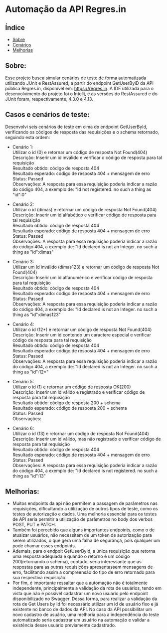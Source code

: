 # Automação da API Regres.in
## Índice

* [Sobre](#sobre)
* [Cenários](#casos-e-cenários-de-teste)
* [Melhorias](#melhorias)

## Sobre:

Esse projeto busca simular cenários de teste de forma automatizada utilizando JUnit e RestAssured, a partir do endpoint GetUserByiD da API pública Regres.in, disponível em: https://reqres.in. A IDE utilizada para o desenvolvimento do projeto foi o Intelij, e as versões do RestAssured e do JUnit foram, respectivamente, 4.3.0 e 4.13. 

## Casos e cenários de teste:

Desenvolvi seis cenários de teste em cima do endpoint GetUserById, verificando os códigos de resposta das requisições e o schema retornado, seguindo esta ordem:
- Cenário 1: 
  <br/>Utilizar o id (0) e retornar um código de resposta Not Found(404)
  <br/>Descrição: Inserir um id inválido e verificar o código de resposta para tal requisição
  <br/>Resultado obtido: código de resposta 404
  <br/>Resultado esperado: código de resposta 404 + mensagem de erro
  <br/>Status: Passed
  <br/>Observações: A resposta para essa requisição poderia indicar a razão do código 404, a exemplo de: "Id not registered. no such a thing as "id":0"
  
- Cenário 2:
  <br/>Utilizar o id (dimas) e retornar um código de resposta Not Found(404)
  <br/>Descrição: Inserir um id alfabético e verificar código de resposta para tal requisição
  <br/>Resultado obtido: código de resposta 404
  <br/>Resultado esperado: código de resposta 404 + mensagem de erro
  <br/>Status: Passed
  <br/>Observações: A resposta para essa requisição poderia indicar a razão do código 404, a exemplo de: "Id declared is not an Integer. no such a thing as "id":dimas"
  
- Cenário 3:
  <br/>Utilizar um Id inválido (dimas123) e retornar um código de resposta Not Found(404)
  <br/>Descrição: Inserir um id alfanumérico e verificar código de resposta para tal requisição
  <br/>Resultado obtido: código de resposta 404
  <br/>Resultado esperado: código de resposta 404 + mensagem de erro
  <br/>Status: Passed
  <br/>Observações: A resposta para essa requisição poderia indicar a razão do código 404, a exemplo de: "Id declared is not an Integer. no such a thing as   "id":dimas123"
  
- Cenário 4:
  <br/>Utilizar o id (12*) e retornar um código de resposta Not Found(404)
  <br/>Descrição: Inserir um id contendo um caractere especial e verificar código de resposta para tal requisição
  <br/>Resultado obtido: código de resposta 404
  <br/>Resultado esperado: código de resposta 404 + mensagem de erro
  <br/>Status: Passed
  <br/>Observações: A resposta para essa requisição poderia indicar a razão do código 404, a exemplo de: "Id declared is not an Integer. no such a thing as "id":12*"
  
- Cenário 5:
  <br/>Utilizar o id (1) e retornar um código de resposta OK(200)
  <br/>Descrição: Inserir um id válido e registrado e verificar código de resposta para tal requisição
  <br/>Resultado obtido: código de resposta 200 + schema
  <br/>Resultado esperado: código de resposta 200 + schema
  <br/>Status: Passed
  <br/>Observações:
  
- Cenário 6:
  <br/>Utilizar o id (13) e retornar um código de resposta Not Found(404)
  <br/>Descrição: Inserir um id válido, mas não registrado e verificar código de resposta para tal requisição
  <br/>Resultado obtido: código de resposta 404
  <br/>Resultado esperado: código de resposta 404 + mensagem de erro
  <br/>Status: Passed
  <br/>Observações: A resposta para essa requisição poderia indicar a razão do código 404, a exemplo de: "Id declared is not registered. no such a thing as "id":13"
  
## Melhorias:
- Muitos endpoints da api não permitem a passagem de parâmetros nas requisições, dificultando a utilização de outros tipos de teste, como os testes de  autorização e dados. Uma melhoria essencial para os testes de API seria permitir a utilização de parâmetros no body dos verbos POST, PUT e PATCH.
- Também foi percebido que alguns importantes endpoints, como o de atualzar usuários, não necessitam de um token de autorização para serem utilizados, o que gera uma falha de segurança, pois qualquer um pode chamar esses endpoints.
- Ademais, para o endpoit GetUserById, a única requisição que retorna uma resposta adequada é quando o retorno é um código 200(retornando o schema), contudo, seria interessante que as respostas para as outras requisições apresentassem mensagens de erro, facilitando assim a compreensão do tipo de erro retornado para sua respectiva requisição.
- Por fim, é importante ressaltar que a automação não é totalmente independente, principalmente a validação da rota de usuários, tendo em vista que não é possível cadastrar um novo usuário pelo endpoint disponibilizado no Swagger. Dessa forma, para realizar a validação da rota de Get Users by Id foi necessário utilizar um id de usuário fixo e já existente no banco de dados da API. No caso da API possibilitar um novo cadastro de usuário, uma melhoria para a independência do teste automatizado seria cadastrar um usuário na automação e validar a existência desse usuário previamente cadastrado.
  

